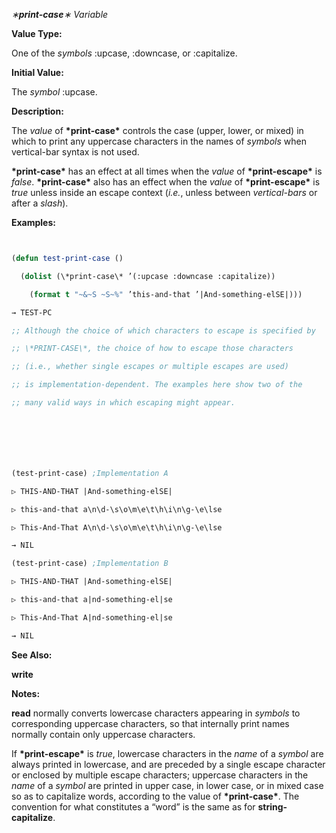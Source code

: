 *∗***print-case***∗ Variable* 



**Value Type:** 



One of the *symbols* :upcase, :downcase, or :capitalize. 



**Initial Value:** 



The *symbol* :upcase. 



**Description:** 



The *value* of **\*print-case\*** controls the case (upper, lower, or mixed) in which to print any uppercase characters in the names of *symbols* when vertical-bar syntax is not used. 



**\*print-case\*** has an effect at all times when the *value* of **\*print-escape\*** is *false*. **\*print-case\*** also has an effect when the *value* of **\*print-escape\*** is *true* unless inside an escape context (*i.e.*, unless between *vertical-bars* or after a *slash*). 



**Examples:**
```lisp


(defun test-print-case () 

  (dolist (\*print-case\* ’(:upcase :downcase :capitalize)) 

    (format t "~&~S ~S~%" ’this-and-that ’|And-something-elSE|))) 

→ TEST-PC 

;; Although the choice of which characters to escape is specified by 

;; \*PRINT-CASE\*, the choice of how to escape those characters 

;; (i.e., whether single escapes or multiple escapes are used) 

;; is implementation-dependent. The examples here show two of the 

;; many valid ways in which escaping might appear. 







(test-print-case) ;Implementation A 

▷ THIS-AND-THAT |And-something-elSE| 

▷ this-and-that a\n\d-\s\o\m\e\t\h\i\n\g-\e\lse 

▷ This-And-That A\n\d-\s\o\m\e\t\h\i\n\g-\e\lse 

→ NIL 

(test-print-case) ;Implementation B 

▷ THIS-AND-THAT |And-something-elSE| 

▷ this-and-that a|nd-something-el|se 

▷ This-And-That A|nd-something-el|se 

→ NIL 


```
**See Also:** 



**write** 



**Notes:** 



**read** normally converts lowercase characters appearing in *symbols* to corresponding uppercase characters, so that internally print names normally contain only uppercase characters. 



If **\*print-escape\*** is *true*, lowercase characters in the *name* of a *symbol* are always printed in lowercase, and are preceded by a single escape character or enclosed by multiple escape characters; uppercase characters in the *name* of a *symbol* are printed in upper case, in lower case, or in mixed case so as to capitalize words, according to the value of **\*print-case\***. The convention for what constitutes a “word” is the same as for **string-capitalize**. 



